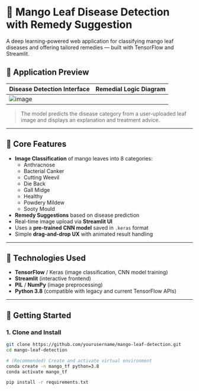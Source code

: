 # 🥭 Mango Leaf Disease Detection with Remedy Suggestion

A deep learning-powered web application for classifying mango leaf diseases and offering tailored remedies — built with TensorFlow and Streamlit.

## 📸 Application Preview

| Disease Detection Interface | Remedial Logic Diagram |
|----------------------------|-------------------------|
| ![image](https://github.com/user-attachments/assets/74d05a21-cdab-4de1-ba1d-bb45468646ed)|

> The model predicts the disease category from a user-uploaded leaf image and displays an explanation and treatment advice.

---

## 🧠 Core Features

- **Image Classification** of mango leaves into 8 categories:
  - Anthracnose
  - Bacterial Canker
  - Cutting Weevil
  - Die Back
  - Gall Midge
  - Healthy
  - Powdery Mildew
  - Sooty Mould
- **Remedy Suggestions** based on disease prediction
- Real-time image upload via **Streamlit UI**
- Uses a **pre-trained CNN model** saved in `.keras` format
- Simple **drag-and-drop UX** with animated result handling

---

## 🧱 Technologies Used

- **TensorFlow** / Keras (image classification, CNN model training)
- **Streamlit** (interactive frontend)
- **PIL** / **NumPy** (image preprocessing)
- **Python 3.8** (compatible with legacy and current TensorFlow APIs)

---

## 🚀 Getting Started

### 1. Clone and Install

```bash
git clone https://github.com/yourusername/mango-leaf-detection.git
cd mango-leaf-detection

# (Recommended) Create and activate virtual environment
conda create -n mango_tf python=3.8
conda activate mango_tf

pip install -r requirements.txt
